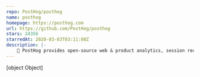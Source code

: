 ```yaml
---
repo: PostHog/posthog
name: posthog
homepage: https://posthog.com
url: https://github.com/PostHog/posthog
stars: 24356
starredAt: 2020-03-03T03:11:08Z
description: |-
    🦔 PostHog provides open-source web & product analytics, session recording, feature flagging and A/B testing that you can self-host. Get started - free.
---
```


[object Object]

